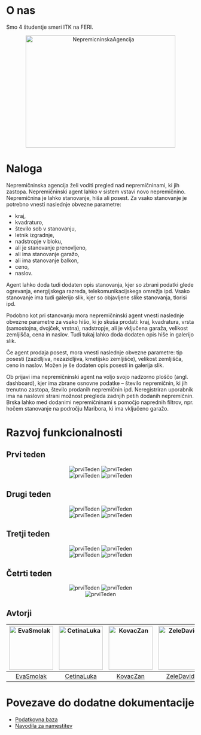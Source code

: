 # O nas

Smo 4 študentje smeri ITK na FERI.
<p align="center"><img src="nepremicnine/NepremicninskaAgencija/src/main/resources/static/img/Logo/logo.png" alt="NepremicninskaAgencija" title="NepremicninskaAgencija" width="400px" height="300px"/></p>

# Naloga
Nepremičninska agencija želi voditi pregled nad nepremičninami, ki jih zastopa. 
Nepremičninski agent lahko v sistem vstavi novo nepremičnino. Nepremičnina je lahko stanovanje,
hiša ali posest.
Za vsako stanovanje je potrebno vnesti naslednje obvezne parametre:

- kraj,
- kvadraturo,
- število sob v stanovanju,
- letnik izgradnje,
- nadstropje v bloku,
- ali je stanovanje prenovljeno,
- ali ima stanovanje garažo,
- ali ima stanovanje balkon,
- ceno,
- naslov.

Agent lahko doda tudi dodaten opis stanovanja, kjer so zbrani podatki glede ogrevanja, energijskega razreda, telekomunikacijskega
omrežja ipd. Vsako stanovanje ima tudi galerijo slik, kjer so objavljene slike stanovanja, tlorisi ipd.

Podobno kot pri stanovanju mora nepremičninski agent vnesti naslednje obvezne parametre za vsako
hišo, ki jo skuša prodati: kraj, kvadratura, vrsta (samostojna, dvojček, vrstna), nadstropje, ali je
vključena garaža, velikost zemljišča, cena in naslov. Tudi tukaj lahko doda dodaten opis hiše in galerijo
slik.

Če agent prodaja posest, mora vnesti naslednje obvezne parametre: tip posesti (zazidljiva, nezazidljiva,
kmetijsko zemljišče), velikost zemljišča, ceno in naslov. Možen je še dodaten opis posesti in galerija
slik.

Ob prijavi ima nepremičninski agent na voljo svojo nadzorno ploščo (angl. dashboard), kjer ima zbrane
osnovne podatke – število nepremičnin, ki jih trenutno zastopa, število prodanih nepremičnin ipd.
Neregistriran uporabnik ima na naslovni strani možnost pregleda zadnjih petih dodanih nepremičnin.
Brska lahko med dodanimi nepremičninami s pomočjo naprednih filtrov, npr. hočem stanovanje na
področju Maribora, ki ima vključeno garažo.


# Razvoj funkcionalnosti

## Prvi teden
<div align="center">
  <img src="Printscreeni-Task/OPRAVLJENO-DELO/teden1.1.png" alt="prviTeden" title="Prvi Teden" margin=20px"/>
  <img src="Printscreeni-Task/OPRAVLJENO-DELO/teden1.2.png" alt="prviTeden" title="Prvi Teden" margin=20px"/><br/>
  <img src="Printscreeni-Task/OPRAVLJENO-DELO/teden1.3.png" alt="prviTeden" title="Prvi Teden" margin=20px"/>
  <img src="Printscreeni-Task/OPRAVLJENO-DELO/teden1.4.png" alt="prviTeden" title="Prvi Teden" margin=20px"/>
</div>

## Drugi teden
<div align="center">
  <img src="Printscreeni-Task/OPRAVLJENO-DELO/teden2.1.png" alt="prviTeden" title="Drugi Teden" margin=20px"/>
  <img src="Printscreeni-Task/OPRAVLJENO-DELO/teden2.2.png" alt="prviTeden" title="Drugi Teden" margin=20px"/><br/>
  <img src="Printscreeni-Task/OPRAVLJENO-DELO/teden2.3.png" alt="prviTeden" title="Drugi Teden" margin=20px"/>
  <img src="Printscreeni-Task/OPRAVLJENO-DELO/teden2.4.png" alt="prviTeden" title="Drugi Teden" margin=20px"/>
</div>

## Tretji teden
<div align="center">
  <img src="Printscreeni-Task/OPRAVLJENO-DELO/teden3.1.png" alt="prviTeden" title="Tretji Teden" margin=20px"/>
  <img src="Printscreeni-Task/OPRAVLJENO-DELO/teden3.2.png" alt="prviTeden" title="Tretji Teden" margin=20px"/><br/>
  <img src="Printscreeni-Task/OPRAVLJENO-DELO/teden3.3.png" alt="prviTeden" title="Tretji Teden" margin=20px"/>
  <img src="Printscreeni-Task/OPRAVLJENO-DELO/teden3.4.png" alt="prviTeden" title="Tretji Teden" margin=20px"/>
</div>

## Četrti teden
<div align="center">
  <img src="Printscreeni-Task/OPRAVLJENO-DELO/teden4.1.png" alt="prviTeden" title="Četrti Teden" margin=20px"/>
  <img src="Printscreeni-Task/OPRAVLJENO-DELO/teden4.2.png" alt="prviTeden" title="Četrti Teden" margin=20px"/><br/>
  <img src="Printscreeni-Task/OPRAVLJENO-DELO/teden4.3.png" alt="prviTeden" title="Četrti Teden" margin=20px"/>
</div>

## Avtorji
[<img alt="EvaSmolak" src="https://avatars0.githubusercontent.com/u/33725038?s=400&v=4" width="117">](https://github.com/EvaSmolak) |[<img alt="CetinaLuka" src="https://avatars3.githubusercontent.com/u/33715779?s=400&u=4752d8027850c8f376c54dd977df726c1d24c58a&v=4" width="117">](https://github.com/CetinaLuka) |[<img alt="KovacZan" src="https://avatars1.githubusercontent.com/u/39158639?s=400&v=4" width="117">](https://github.com/KovacZan) |[<img alt="ZeleDavid" src="https://avatars3.githubusercontent.com/u/33752926?s=400&v=4" width="117">](https://github.com/ZeleDavid) |
:---: |:---: |:---: |:---: |
[EvaSmolak](https://github.com/EvaSmolak) |[CetinaLuka](https://github.com/CetinaLuka) |[KovacZan](https://github.com/KovacZan) |[ZeleDavid](https://github.com/ZeleDavid) |

# Povezave do dodatne dokumentacije
- <a href="Nepremicninska-Agencija/baza.md">Podatkovna baza</a>
- <a href="Nepremicninska-Agencija/namestitev.md">Navodila za namestitev</a>
